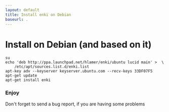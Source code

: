 ```yaml
---
layout: default
title: Install enki on Debian
baseurl: .
---
```


# Install on Debian (and based on it)

    su
    echo 'deb http://ppa.launchpad.net/hlamer/enki/ubuntu lucid main' >  \
        /etc/apt/sources.list.d/enki.list
    apt-key adv --keyserver keyserver.ubuntu.com --recv-keys 33DF07F5
    apt-get update
    apt-get install enki

### Enjoy
Don't forget to send a bug report, if you are having some problems
